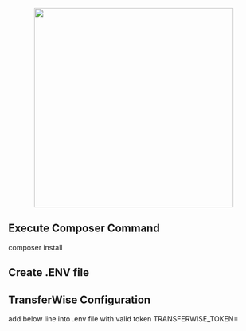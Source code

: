 <p align="center"><img src="https://res.cloudinary.com/dtfbvvkyp/image/upload/v1566331377/laravel-logolockup-cmyk-red.svg" width="400"></p>

## Execute Composer Command

composer install

## Create .ENV file

## TransferWise Configuration

add below line into .env file with valid token
TRANSFERWISE_TOKEN=<token>

